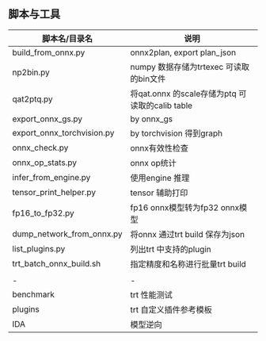 ## 脚本与工具    

|脚本名/目录名| 说明|  
|----  |----|  
|build_from_onnx.py | onnx2plan, export plan_json |   
|np2bin.py| numpy 数据存储为trtexec 可读取的bin文件  |      
|qat2ptq.py| 将qat.onnx 的scale存储为ptq 可读取的calib table |     
|export_onnx_gs.py| by onnx_gs  |       
|export_onnx_torchvision.py|  by torchvision 得到graph|     
|onnx_check.py|onnx有效性检查 |     
|onnx_op_stats.py|onnx op统计 |      
|infer_from_engine.py| 使用engine 推理 |    
|tensor_print_helper.py| tensor 辅助打印|      
|fp16_to_fp32.py|fp16 onnx模型转为fp32 onnx模型|    
|dump_network_from_onnx.py| 将onnx 通过trt build 保存为json |   
|list_plugins.py| 列出trt 中支持的plugin|    
|trt_batch_onnx_build.sh| 指定精度和名称进行批量trt build|  
|   |   |  
| - | - |    
|benchmark  | trt 性能测试     |    
|plugins    | trt 自定义插件参考模板   |    
|IDA        | 模型逆向         |    
